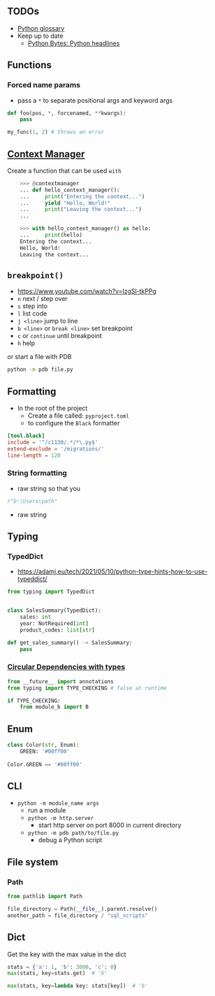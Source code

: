 ## TODOs
* [Python glossary](https://docs.python.org/3/glossary.html)
* Keep up to date
    * [Python Bytes: Python headlines](https://pythonbytes.fm/)

## Functions
### Forced name params
* pass a `*` to separate positional args and keyword args
```python
def foo(pos, *, forcenamed, **kwargs):
    pass

my_func(1, 2) # throws an error
```


## [Context Manager](https://realpython.com/python-with-statement/#creating-function-based-context-managers)
Create a function that can be used `with`

```python
    >>> @contextmanager
    ... def hello_context_manager():
    ...     print("Entering the context...")
    ...     yield "Hello, World!"
    ...     print("Leaving the context...")
    ...

    >>> with hello_context_manager() as hello:
    ...     print(hello)
    Entering the context...
    Hello, World!
    Leaving the context...
```

## `breakpoint()`
* https://www.youtube.com/watch?v=IzgSl-tkPPg
* `n` next / step over
* `s` step into
* `l` list code
* `j <line>` jump to line
* `b <line>` or `break <line>` set breakpoint
* `c` or `continue` until breakpoint
* `h` help

or start a file with PDB

```bash
python -m pdb file.py
```

## Formatting

- In the root of the project
  - Create a file called: `pyproject.toml`
  - to configure the `Black` formatter

```toml
[tool.black]
include = '^/c1130/.*/*\.py$'
extend-exclude = '/migrations/'
line-length = 120
```

### String formatting

* raw string so that you 

```python
r"D:\Users\path"
```
* raw string


## Typing

### TypedDict
* https://adamj.eu/tech/2021/05/10/python-type-hints-how-to-use-typeddict/
```python
from typing import TypedDict


class SalesSummary(TypedDict):
    sales: int
    year: NotRequired[int]
    product_codes: list[str]

def get_sales_summary() -> SalesSummary:
    pass
```

### [Circular Dependencies with types](https://www.youtube.com/watch?v=UnKa_t-M_kM&t=213s)
```python
from __future__ import annotations
from typing import TYPE_CHECKING # false at runtime

if TYPE_CHECKING:
    from module_b import B
```

## Enum
```python
class Color(str, Enum):
    GREEN: '#00ff00'
    
Color.GREEN == '#00ff00'
```

## CLI
* `python -m module_name args`
    * run a module
    * `python -m http.server`
        * start http server on port 8000 in current directory
    * `python -m pdb path/to/file.py`
        * debug a Python script



## File system

### Path

```python
from pathlib import Path

file_directory = Path(__file__).parent.resolve()
another_path = file_directory / "sql_scripts"
```

## Dict


Get the key with the max value in the dict
```python
stats = {'a': 1, 'b': 3000, 'c': 0}
max(stats, key=stats.get)  # 'b'

max(stats, key=lambda key: stats[key])  # 'b'
```